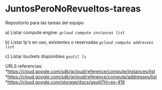 # JuntosPeroNoRevueltos-tareas
Repositorio para las tareas del equipo

a) Listar compute engine: 
 _```gcloud compute instances list```_

b) Listar Ip's en uso, existentes o reservadas
_```gcloud compute addresses list```_

c) Listar buckets disponibles
_```gsutil ls```_

URLS referencias:
*https://cloud.google.com/sdk/gcloud/reference/compute/instances/list
*https://cloud.google.com/sdk/gcloud/reference/compute/addresses/list
*https://cloud.google.com/storage/docs/gsutil?hl=es-419